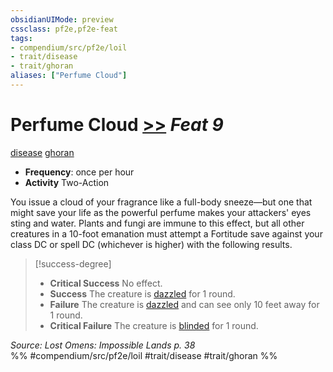 ```yaml
---
obsidianUIMode: preview
cssclass: pf2e,pf2e-feat
tags:
- compendium/src/pf2e/loil
- trait/disease
- trait/ghoran
aliases: ["Perfume Cloud"]
---
```

# Perfume Cloud  [>>](../../rules/core-rulebook/chapter-9-playing-the-game.md#Actions "Two-Action") *Feat 9*  
[disease](../../rules/traits/disease.md)  [ghoran](../../rules/traits/ghoran-loil.md)  

- **Frequency**: once per hour
- **Activity** Two-Action

You issue a cloud of your fragrance like a full-body sneeze—but one that might save your life as the powerful perfume makes your attackers' eyes sting and water. Plants and fungi are immune to this effect, but all other creatures in a 10-foot emanation must attempt a Fortitude save against your class DC or spell DC (whichever is higher) with the following results.

> [!success-degree] 
> - **Critical Success** No effect.
> - **Success** The creature is [dazzled](../../rules/conditions.md#Dazzled) for 1 round.
> - **Failure** The creature is [dazzled](../../rules/conditions.md#Dazzled) and can see only 10 feet away for 1 round.
> - **Critical Failure** The creature is [blinded](../../rules/conditions.md#Blinded) for 1 round.

*Source: Lost Omens: Impossible Lands p. 38*  
%% #compendium/src/pf2e/loil #trait/disease #trait/ghoran %%